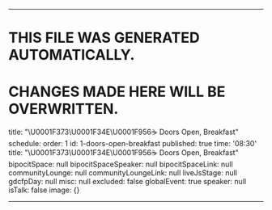 ----

# THIS FILE WAS GENERATED AUTOMATICALLY.
# CHANGES MADE HERE WILL BE OVERWRITTEN.

title: "\U0001F373\U0001F34E\U0001F956☕️ Doors Open, Breakfast"
schedule:
  order: 1
  id: 1-doors-open-breakfast
  published: true
  time: '08:30'
  title: "\U0001F373\U0001F34E\U0001F956☕️ Doors Open, Breakfast"
  bipocitSpace: null
  bipocitSpaceSpeaker: null
  bipocitSpaceLink: null
  communityLounge: null
  communityLoungeLink: null
  liveJsStage: null
  gdcfpDay: null
  misc: null
  excluded: false
  globalEvent: true
  speaker: null
  isTalk: false
  image: {}

----

